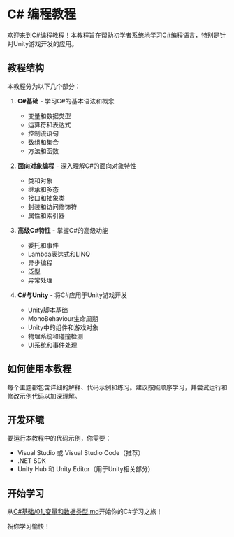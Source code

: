 # C# 编程教程

欢迎来到C#编程教程！本教程旨在帮助初学者系统地学习C#编程语言，特别是针对Unity游戏开发的应用。

## 教程结构

本教程分为以下几个部分：

1. **C#基础** - 学习C#的基本语法和概念
   - 变量和数据类型
   - 运算符和表达式
   - 控制流语句
   - 数组和集合
   - 方法和函数

2. **面向对象编程** - 深入理解C#的面向对象特性
   - 类和对象
   - 继承和多态
   - 接口和抽象类
   - 封装和访问修饰符
   - 属性和索引器

3. **高级C#特性** - 掌握C#的高级功能
   - 委托和事件
   - Lambda表达式和LINQ
   - 异步编程
   - 泛型
   - 异常处理

4. **C#与Unity** - 将C#应用于Unity游戏开发
   - Unity脚本基础
   - MonoBehaviour生命周期
   - Unity中的组件和游戏对象
   - 物理系统和碰撞检测
   - UI系统和事件处理

## 如何使用本教程

每个主题都包含详细的解释、代码示例和练习。建议按照顺序学习，并尝试运行和修改示例代码以加深理解。

## 开发环境

要运行本教程中的代码示例，你需要：

- Visual Studio 或 Visual Studio Code（推荐）
- .NET SDK
- Unity Hub 和 Unity Editor（用于Unity相关部分）

## 开始学习

从[C#基础/01_变量和数据类型.md](C#基础/01_变量和数据类型.md)开始你的C#学习之旅！

祝你学习愉快！